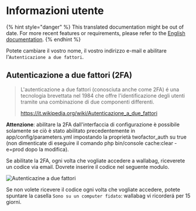 # Informazioni utente

{% hint style="danger" %}
This translated documentation might be out of date. For more recent features or requirements, please refer to the [English documentation](https://doc.wallabag.org/en/).
{% endhint %}

Potete cambiare il vostro nome, il vostro indirizzo e-mail e abilitare
l'`Autenticazione a due fattori`.

## Autenticazione a due fattori (2FA)

> L'autenticazione a due fattori (conosciuta anche come 2FA) é una
> tecnologia brevettata nel 1984 che offre l'identificazione degli
> utenti tramite una combinazione di due componenti differenti.
>
> <https://it.wikipedia.org/wiki/Autenticazione_a_due_fattori>

**Attenzione**: abilitare la 2FA dall'interfaccia di configurazione è
possibile solamente se ciò è stato abilitato precedentemente in
app/config/parameters.yml impostando la proprietà twofactor\_auth su
true (non dimenticate di eseguire il comando
php bin/console cache:clear -e=prod dopo la modifica).

Se abilitate la 2FA, ogni volta che vogliate accedere a wallabag,
riceverete un codice via email. Dovrete inserire il codice nel seguente
modulo.

![Autenticazine a due fattori](../../../img/user/2FA_form.png)

Se non volete ricevere il codice ogni volta che vogliate accedere,
potete spuntare la casella `Sono su un computer fidato`: wallabag vi
ricorderá per 15 giorni.
